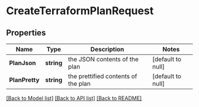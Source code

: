 # CreateTerraformPlanRequest

## Properties
Name | Type | Description | Notes
------------ | ------------- | ------------- | -------------
**PlanJson** | **string** | the JSON contents of the plan | [default to null]
**PlanPretty** | **string** | the prettified contents of the plan | [default to null]

[[Back to Model list]](../README.md#documentation-for-models) [[Back to API list]](../README.md#documentation-for-api-endpoints) [[Back to README]](../README.md)

